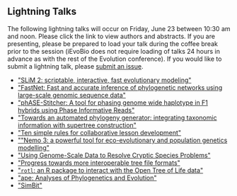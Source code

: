 ## Lightning Talks

The following lightning talks will occur on Friday, June 23 between 10:30 am and noon. 
Please click the link to view authors and abstracts. If you are presenting, 
please be prepared to load your talk during the coffee break prior to the session 
(iEvoBio does not require loading of talks 24 hours in advance as with the rest of the Evolution conference). 
If you would like to submit a lightning talk, please [submit an issue](https://github.com/2017-iEvoBio/organization/issues).

* ["SLiM 2: scriptable, interactive, fast evolutionary modeling"](https://github.com/2017-iEvoBio/organization/issues/13)
* ["FastNet: Fast and accurate inference of phylogenetic networks using large-scale genomic sequence data"](https://github.com/2017-iEvoBio/organization/issues/14)
* ["phASE-Stitcher: A tool for phasing genome wide haplotype in F1 hybrids using Phase Informative Reads"](https://github.com/2017-iEvoBio/organization/issues/16)
* ["Towards an automated phylogeny generator: integrating taxonomic information with supertree construction"](https://github.com/2017-iEvoBio/organization/issues/18)
* ["Ten simple rules for collaborative lesson development"](https://github.com/2017-iEvoBio/organization/issues/24)
* [""Nemo 3: a powerful tool for eco-evolutionary and population genetics modelling"](https://github.com/2017-iEvoBio/organization/issues/26)
* ["Using Genome-Scale Data to Resolve Cryptic Species Problems"](https://github.com/2017-iEvoBio/organization/issues/28)
* ["Progress towards more interoperable tree file formats"](https://github.com/2017-iEvoBio/organization/issues/32)
* ["`rotl`: an R package to interact with the Open Tree of Life data"](https://github.com/2017-iEvoBio/organization/issues/34)
* ["ape: Analyses of Phylogenetics and Evolution"](https://github.com/2017-iEvoBio/organization/issues/35)
* ["SimBit"](https://github.com/2017-iEvoBio/organization/issues/37)
